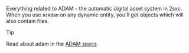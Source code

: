 ﻿---
uid: ToSic.Sxc.Adam
---

Everything related to ADAM - the automatic digital asset system in 2sxc. When you use `AsAdam` on any dynamic entity, you'll get [](xref:ToSic.Sxc.Adam.IFolder) objects which will also contain [](xref:ToSic.Sxc.Adam.IFile) files.

> [!TIP]
> Read about adam in the [ADAM specs](xref:Specs.Adam.Intro)